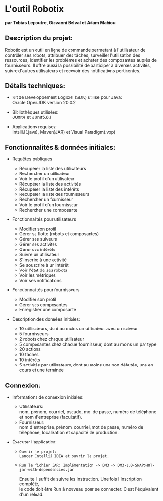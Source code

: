 # L'outil Robotix

#### par Tobias Lepoutre, Giovanni Belval et Adam Mahiou

## Description du projet:

Robotix est un outil en ligne de commande permetant à l'utilisateur de \
contrôler ses robots, attribuer des tâches, surveiller l'utilisation des \
ressources, identifier les problèmes et acheter des composantes auprès de \
fournisseurs. Il offre aussi la possibilité de participer à diverses activités, \
suivre d'autres utilisateurs et recevoir des notifications pertinentes. 

## Détails techniques:

- Kit de Développement Logiciel (SDK) utilisé pour Java: \
Oracle OpenJDK version 20.0.2


- Bibliothèques utilisées: \
JUnit4 et JUnit5.8.1


- Applications requises: \
IntelliJ(.java), Maven(JAR) et Visual Paradigm(.vpp)

## Fonctionnalités & données initiales:

- Requêtes publiques
  - Récupérer la liste des utilisateurs
  - Rechercher un utilisateur
  - Voir le profil d'un utilisateur
  - Récupérer la liste des activités
  - Récupérer la liste des intérêts
  - Récupérer la liste des fournisseurs
  - Rechercher un fournisseur
  - Voir le profil d'un fournisseur
  - Rechercher une composante


- Fonctionnalités pour utilisateurs
  - Modifier son profil
  - Gérer sa flotte (robots et composantes)
  - Gérer ses suiveurs
  - Gérer ses activités
  - Gérer ses intérêts
  - Suivre un utilisateur
  - S'inscrire à une activité
  - Se souscrire à un intérêt
  - Voir l'état de ses robots
  - Voir les métriques
  - Voir ses notifications


- Fonctionnalités pour fournisseurs
  - Modifier son profil
  - Gérer ses composantes
  - Enregistrer une composante


- Description des données initiales:

  - 10 utilisateurs, dont au moins un utilisateur avec un suiveur
  - 5 fournisseurs
  - 2 robots chez chaque utilisateur
  - 5 composantes chez chaque fournisseur, dont au moins un par type
  - 20 actions
  - 10 tâches
  - 10 intérêts
  - 5 activités par utilisateurs, dont au moins une non débutée, une en \
  cours et une terminée


## Connexion:

- Informations de connexion initiales:
  - Utilisateurs: \
  nom, prénom, courriel, pseudo, mot de passe, numéro de téléphone \
  et nom d'entreprise (facultatif).
  - Fournisseur: \
  nom d'entreprise, prénom, courriel, mot de passe, numéro de \
  téléphone, localisation et capacité de production.
  

- Éxecuter l'application:
  -     Ouvrir le projet:
        Lancer IntelliJ IDEA et ouvrir le projet.

  -     Run le fichier JAR: Implémentation -> DM3 -> DM3-1.0-SNAPSHOT-jar-with-dependencies.jar
 

    Ensuite il suffit de suivre les instruction. Une fois l'inscription complété, \
    le code doit être Run à nouveau pour se connecter. C'est l'équivalent d'un reload.
